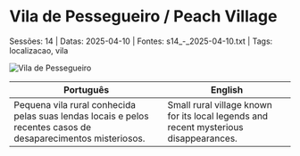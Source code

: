 ﻿
# Vila de Pessegueiro / Peach Village

Sessões: 14 | Datas: 2025-04-10 | Fontes: s14_-_2025-04-10.txt | Tags: localizacao, vila

![Vila de Pessegueiro](assets/location/location_blank.png)

| Português | English |
|-----------|---------|
| Pequena vila rural conhecida pelas suas lendas locais e pelos recentes casos de desaparecimentos misteriosos. | Small rural village known for its local legends and recent mysterious disappearances. |


